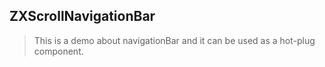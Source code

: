 ## ZXScrollNavigationBar

>	This is a demo about navigationBar and it can be used as a hot-plug component. 

